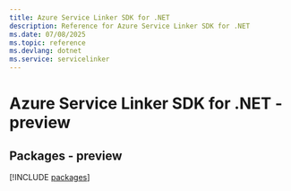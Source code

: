 ```yaml
---
title: Azure Service Linker SDK for .NET
description: Reference for Azure Service Linker SDK for .NET
ms.date: 07/08/2025
ms.topic: reference
ms.devlang: dotnet
ms.service: servicelinker
---
```

# Azure Service Linker SDK for .NET - preview
## Packages - preview
[!INCLUDE [packages](service-linker-index.md)]